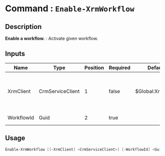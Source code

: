 ﻿# Command : `Enable-XrmWorkflow` 

## Description

**Enable a workflow.** : Activate given workflow.

## Inputs

Name|Type|Position|Required|Default|Description
----|----|--------|--------|-------|-----------
XrmClient|CrmServiceClient|1|false|$Global:XrmClient|Xrm connector initialized to target instance. Use latest one by default. (CrmServiceClient)
WorkflowId|Guid|2|true||Workflow unique identifier.


## Usage

```Powershell 
Enable-XrmWorkflow [[-XrmClient] <CrmServiceClient>] [-WorkflowId] <Guid> [<CommonParameters>]
``` 


